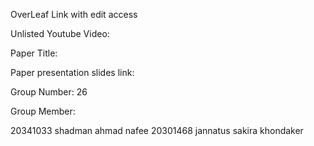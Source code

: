 OverLeaf Link with edit access

Unlisted Youtube Video:

Paper Title:

Paper presentation slides link:

Group Number: 26

Group Member:

20341033 shadman ahmad nafee 20301468 jannatus sakira khondaker

